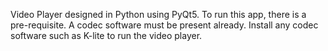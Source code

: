 Video Player designed in Python using PyQt5.  To run this app, there is a pre-requisite. A codec software must be present already.  Install any codec software such as K-lite to run the video player.
